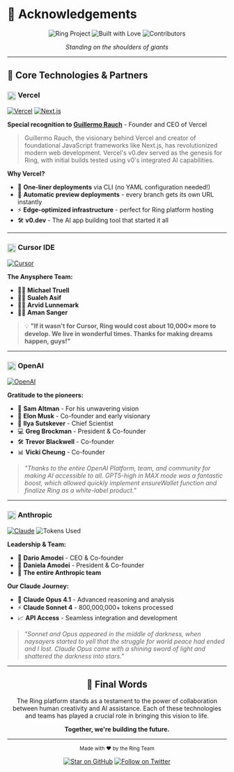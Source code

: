 # 🙏 Acknowledgements

<div align="center">

![Ring Project](https://img.shields.io/badge/Ring_Platform-v1.0-blue?style=for-the-badge)
![Built with Love](https://img.shields.io/badge/Built_with-❤️-red?style=for-the-badge)
![Contributors](https://img.shields.io/badge/Contributors-Appreciated-green?style=for-the-badge)

*Standing on the shoulders of giants*

</div>

---

## 🚀 Core Technologies & Partners

### <img src="https://assets.vercel.com/image/upload/v1588805858/repositories/vercel/logo.png" height="20" align="center"> **Vercel**

[![Vercel](https://img.shields.io/badge/Powered_by-Vercel-black?style=flat-square&logo=vercel)](https://vercel.com)
[![Next.js](https://img.shields.io/badge/Built_with-Next.js-black?style=flat-square&logo=next.js)](https://nextjs.org)

**Special recognition to [Guillermo Rauch](https://github.com/rauchg)** - Founder and CEO of Vercel

> Guillermo Rauch, the visionary behind Vercel and creator of foundational JavaScript frameworks like Next.js, has revolutionized modern web development. Vercel's v0.dev served as the genesis for Ring, with initial builds tested using v0's integrated AI capabilities.

**Why Vercel?**
- 🎯 **One-liner deployments** via CLI (no YAML configuration needed!)
- 🔄 **Automatic preview deployments** - every branch gets its own URL instantly
- ⚡ **Edge-optimized infrastructure** - perfect for Ring platform hosting
- 🛠️ **v0.dev** - The AI app building tool that started it all

---

### <img src="https://cursor.sh/brand/icon.svg" height="20" align="center"> **Cursor IDE**

[![Cursor](https://img.shields.io/badge/Developed_in-Cursor-purple?style=flat-square)](https://cursor.sh)

**The Anysphere Team:**
- 👨‍💻 **Michael Truell**
- 👨‍💻 **Sualeh Asif**
- 👨‍💻 **Arvid Lunnemark**
- 👨‍💻 **Aman Sanger**

> 💡 **"If it wasn't for Cursor, Ring would cost about 10,000× more to develop. We live in wonderful times. Thanks for making dreams happen, guys!"**

---

### <img src="https://upload.wikimedia.org/wikipedia/commons/4/4d/OpenAI_Logo.svg" height="20" align="center"> **OpenAI**

[![OpenAI](https://img.shields.io/badge/Powered_by-OpenAI-412991?style=flat-square&logo=openai)](https://openai.com)

**Gratitude to the pioneers:**
- 🧠 **Sam Altman** - For his unwavering vision
- 🚀 **Elon Musk** - Co-founder and early visionary
- 🔬 **Ilya Sutskever** - Chief Scientist
- 💻 **Greg Brockman** - President & Co-founder
- 🛠️ **Trevor Blackwell** - Co-founder
- 📊 **Vicki Cheung** - Co-founder

> *"Thanks to the entire OpenAI Platform, team, and community for making AI accessible to all. GPT5-high in MAX mode was a fantastic boost, which allowed quickly implement ensureWallet function and finalize Ring as a white-label product."*

---

### <img src="https://www.anthropic.com/favicon.ico" height="20" align="center"> **Anthropic**

[![Claude](https://img.shields.io/badge/Powered_by-Claude-8B5CF6?style=flat-square)](https://anthropic.com)
![Tokens Used](https://img.shields.io/badge/Tokens_Used-150M+-orange?style=flat-square)

**Leadership & Team:**
- 🎯 **Dario Amodei** - CEO & Co-founder
- 🎯 **Daniela Amodei** - President & Co-founder
- 👥 **The entire Anthropic team**

**Our Claude Journey:**
- 🤖 **Claude Opus 4.1** - Advanced reasoning and analysis
- ⚡ **Claude Sonnet 4** - 800,000,000+ tokens processed
- 📈 **API Access** - Seamless integration and development

> *"Sonnet and Opus appeared in the middle of darkness, when naysayers started to yell that the struggle for world peace had ended and I lost. Claude Opus came with a shining sword of light and shattered the darkness into stars."*

---

<div align="center">

## 💫 Final Words

The Ring platform stands as a testament to the power of collaboration between human creativity and AI assistance. Each of these technologies and teams has played a crucial role in bringing this vision to life.

**Together, we're building the future.**

---

<sub>Made with ❤️ by the Ring Team</sub>

[![Star on GitHub](https://img.shields.io/badge/Star_on-GitHub-yellow?style=social&logo=github)](https://github.com/connectplatform/ring)
[![Follow on Twitter](https://img.shields.io/badge/Follow-@RingPlatform-blue?style=social&logo=twitter)](https://twitter.com/sonoratek)

</div>